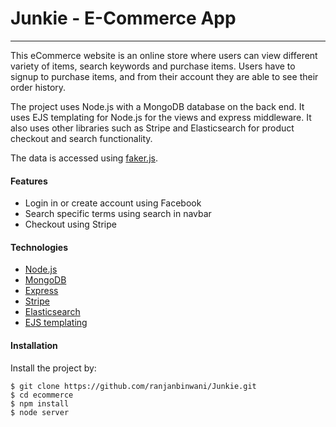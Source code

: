 # Junkie - E-Commerce App

---

This eCommerce website is an online store where users can view different variety of items, search keywords and purchase items. Users have to signup to purchase items, and from their account they are able to see their order history.

The project uses Node.js with a MongoDB database on the back end. It uses EJS templating for Node.js for the views and express middleware. It also uses other libraries such as Stripe and Elasticsearch for product checkout and search functionality.

The data is accessed using [faker.js](https://github.com/marak/Faker.js/).

#### Features

- Login in or create account using Facebook
- Search specific terms using search in navbar
- Checkout using Stripe

#### Technologies

- [Node.js](https://nodejs.org/en/)
- [MongoDB](https://www.mongodb.com/)
- [Express](http://expressjs.com/)
- [Stripe](https://stripe.com/)
- [Elasticsearch](https://www.elastic.co/)
- [EJS templating](http://www.embeddedjs.com/)

#### Installation

Install the project by:

```
$ git clone https://github.com/ranjanbinwani/Junkie.git
$ cd ecommerce
$ npm install
$ node server

```
